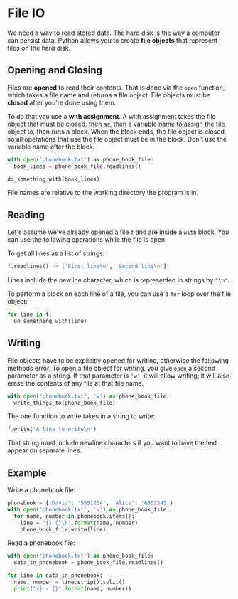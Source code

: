 # File IO
We need a way to read stored data.
The hard disk is the way a computer can persist data.
Python allows you to create **file objects** that represent files on the hard disk.

## Opening and Closing
Files are **opened** to read their contents.
That is done via the `open` function, which takes a file name and returns a file object.
File objects must be **closed** after you're done using them.

To do that you use a **with assignment**.
A with assignment takes the file object that must be closed, then `as`, then a variable name to assign the file object to, then runs a block.
When the block ends, the file object is closed, so all operations that use the file object must be in the block.
Don't use the variable name after the block.
```python
with open('phonebook.txt') as phone_book_file:
  book_lines = phone_book_file.readlines()

do_something_with(book_lines)
```

File names are relative to the working directory the program is in.

## Reading
Let's assume we've already opened a file `f` and are inside a `with` block.
You can use the following operations while the file is open.

To get all lines as a list of strings:
```python
f.readlines() -> ['First line\n', 'Second line\n']
```

Lines include the newline character, which is represented in strings by `"\n"`.

To perform a block on each line of a file, you can use a `for` loop over the file object:
```python
for line in f:
  do_something_with(line)
```

## Writing
File objects have to be explicitly opened for writing, otherwise the following methods error.
To open a file object for writing, you give `open` a second parameter as a string.
If that parameter is `'w'`, it will allow writing;
it will also erase the contents of any file at that file name.
```python
with open('phonebook.txt', 'w') as phone_book_file:
  write_things_to(phone_book_file)
```

The one function to write takes in a string to write:
```python
f.write('A line to write\n')
```

That string must include newline characters if you want to have the text appear on separate lines.

## Example
Write a phonebook file:
```python
phonebook = {'David': '5551234', 'Alice': '6662345'}
with open('phonebook.txt', 'w') as phone_book_file:
  for name, number in phonebook.items():
    line = '{} {}\n'.format(name, number)
    phone_book_file.write(line)
```

Read a phonebook file:
```python
with open('phonebook.txt') as phone_book_file:
  data_in_phonebook = phone_book_file.readlines()

for line in data_in_phonebook:
  name, number = line.strip().split()
  print("{} - {}".format(name, number))
```
